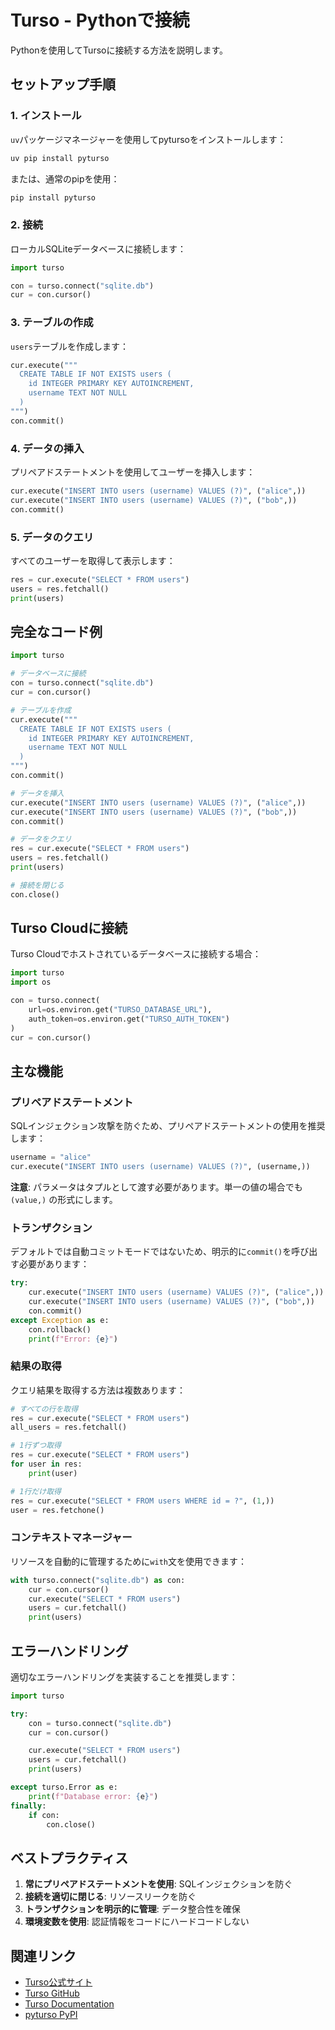 # Turso - Pythonで接続

Pythonを使用してTursoに接続する方法を説明します。

## セットアップ手順

### 1. インストール

`uv`パッケージマネージャーを使用してpytursoをインストールします：

```bash
uv pip install pyturso
```

または、通常のpipを使用：

```bash
pip install pyturso
```

### 2. 接続

ローカルSQLiteデータベースに接続します：

```python
import turso

con = turso.connect("sqlite.db")
cur = con.cursor()
```

### 3. テーブルの作成

`users`テーブルを作成します：

```python
cur.execute("""
  CREATE TABLE IF NOT EXISTS users (
    id INTEGER PRIMARY KEY AUTOINCREMENT,
    username TEXT NOT NULL
  )
""")
con.commit()
```

### 4. データの挿入

プリペアドステートメントを使用してユーザーを挿入します：

```python
cur.execute("INSERT INTO users (username) VALUES (?)", ("alice",))
cur.execute("INSERT INTO users (username) VALUES (?)", ("bob",))
con.commit()
```

### 5. データのクエリ

すべてのユーザーを取得して表示します：

```python
res = cur.execute("SELECT * FROM users")
users = res.fetchall()
print(users)
```

## 完全なコード例

```python
import turso

# データベースに接続
con = turso.connect("sqlite.db")
cur = con.cursor()

# テーブルを作成
cur.execute("""
  CREATE TABLE IF NOT EXISTS users (
    id INTEGER PRIMARY KEY AUTOINCREMENT,
    username TEXT NOT NULL
  )
""")
con.commit()

# データを挿入
cur.execute("INSERT INTO users (username) VALUES (?)", ("alice",))
cur.execute("INSERT INTO users (username) VALUES (?)", ("bob",))
con.commit()

# データをクエリ
res = cur.execute("SELECT * FROM users")
users = res.fetchall()
print(users)

# 接続を閉じる
con.close()
```

## Turso Cloudに接続

Turso Cloudでホストされているデータベースに接続する場合：

```python
import turso
import os

con = turso.connect(
    url=os.environ.get("TURSO_DATABASE_URL"),
    auth_token=os.environ.get("TURSO_AUTH_TOKEN")
)
cur = con.cursor()
```

## 主な機能

### プリペアドステートメント

SQLインジェクション攻撃を防ぐため、プリペアドステートメントの使用を推奨します：

```python
username = "alice"
cur.execute("INSERT INTO users (username) VALUES (?)", (username,))
```

**注意**: パラメータはタプルとして渡す必要があります。単一の値の場合でも `(value,)` の形式にします。

### トランザクション

デフォルトでは自動コミットモードではないため、明示的に`commit()`を呼び出す必要があります：

```python
try:
    cur.execute("INSERT INTO users (username) VALUES (?)", ("alice",))
    cur.execute("INSERT INTO users (username) VALUES (?)", ("bob",))
    con.commit()
except Exception as e:
    con.rollback()
    print(f"Error: {e}")
```

### 結果の取得

クエリ結果を取得する方法は複数あります：

```python
# すべての行を取得
res = cur.execute("SELECT * FROM users")
all_users = res.fetchall()

# 1行ずつ取得
res = cur.execute("SELECT * FROM users")
for user in res:
    print(user)

# 1行だけ取得
res = cur.execute("SELECT * FROM users WHERE id = ?", (1,))
user = res.fetchone()
```

### コンテキストマネージャー

リソースを自動的に管理するために`with`文を使用できます：

```python
with turso.connect("sqlite.db") as con:
    cur = con.cursor()
    cur.execute("SELECT * FROM users")
    users = cur.fetchall()
    print(users)
```

## エラーハンドリング

適切なエラーハンドリングを実装することを推奨します：

```python
import turso

try:
    con = turso.connect("sqlite.db")
    cur = con.cursor()

    cur.execute("SELECT * FROM users")
    users = cur.fetchall()
    print(users)

except turso.Error as e:
    print(f"Database error: {e}")
finally:
    if con:
        con.close()
```

## ベストプラクティス

1. **常にプリペアドステートメントを使用**: SQLインジェクションを防ぐ
2. **接続を適切に閉じる**: リソースリークを防ぐ
3. **トランザクションを明示的に管理**: データ整合性を確保
4. **環境変数を使用**: 認証情報をコードにハードコードしない

## 関連リンク

- [Turso公式サイト](https://turso.tech/)
- [Turso GitHub](https://github.com/tursodatabase/turso)
- [Turso Documentation](https://docs.turso.tech/)
- [pyturso PyPI](https://pypi.org/project/pyturso/)
